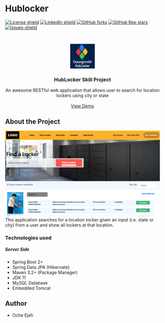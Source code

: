 # Hublocker 
<!-- MARKDOWN LINKS & IMAGES (Project shields follow below links for detail)-->
<!-- https://img.shields.io https://www.markdownguide.org/basic-syntax/#reference-style-links -->
[![License shield](https://img.shields.io/github/license/goodnessemmanuel/hublocker?style=for-the-badge)](https://github.com/goodnessemmanuel/hublocker/blob/main/LICENSE) 
[![LinkedIn shield](https://img.shields.io/badge/linkedIn-0077B5?logo=linkedin&style=for-the-badge&logoColor=white)](https://www.linkedin.com/in/oche-ejeh-a53497177/) 
[![GitHub forks](https://img.shields.io/github/forks/goodnessemmanuel/hublocker?style=for-the-badge)](https://github.com/goodnessemmanuel/hublocker/network/members)
[![GitHub Rep stars](https://img.shields.io/github/stars/goodnessemmanuel/hublocker?logo=GitHub&style=for-the-badge)](https://github.com/goodnessemmanuel/hublocker/stargazers)
[![Issues-shield](https://img.shields.io/github/issues/goodnessemmanuel/hublocker?style=for-the-badge)](https://github.com/goodnessemmanuel/hublocker/issues)


<!-- PROJECT LOGO -->
<br />
<p align="center">
  <a href="https://github.com/othneildrew/Best-README-Template">
    <img src="images/oceangrsmith.png" alt="Logo" width="80" height="80">
  </a>

  <h3 align="center">HubLocker Skill Project</h3>

  <p align="center">
    An awesome RESTful web application that allows user to search for location lockers using city or state
    <br />
    <br />
    <a href="https://github.com/goodnessemmanuel/hublocker">View Demo</a>
  </p>
</p>

## About the Project
![Project Name Screen Shot](images/project_screenshot.png) 
This application searches for a location locker given an input (i.e. state or city) from a user and show all lockers at that location.

### Technologies used
 ##### Server Side
 * Spring Boot 2+
 * Spring Data JPA (Hibernate)
 * Maven 3.2+ (Package Manager)
 * JDK 11
 * MySQL Database
 * Embedded Tomcat

## Author
* Oche Ejeh
